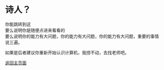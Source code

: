 # 诗人？

你能跳转到这  
要么说明你是随便点进来看看的  
要么说明你的能力有大问题，你的能力有大问题，你的能力有大问题，重要的事情说三遍。

如果是后者建议你重新开始认识计算机，我捞不动，去找老师吧。

[返回主页面](./README.MD)
